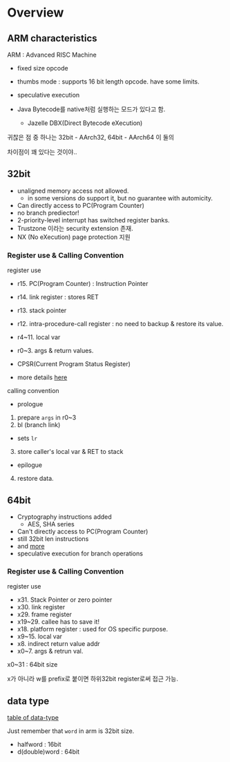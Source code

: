 # Overview

## ARM characteristics

ARM : Advanced RISC Machine

- fixed size opcode

- thumbs mode : supports 16 bit length opcode. have some limits.

- speculative execution

- Java Bytecode를 native처럼 실행하는 모드가 있다고 함.
  - Jazelle DBX(Direct Bytecode eXecution)

귀찮은 점 중 하나는 32bit - AArch32, 64bit - AArch64 이 둘의

차이점이 꽤 있다는 것이야..

## 32bit

- unaligned memory access not allowed.
  - in some versions do support it, but no guarantee with automicity.
- Can directly access to PC(Program Counter) 
- no branch prediector! 
- 2-priority-level interrupt has switched register banks.
- Trustzone 이라는 security extension 존재.
- NX (No eXecution) page protection 지원
  
### Register use & Calling Convention

register use
- r15. PC(Program Counter) : Instruction Pointer
- r14. link register : stores RET
- r13. stack pointer
- r12. intra-procedure-call register : no need to backup & restore its value.
- r4~11. local var
- r0~3. args & return values.

- CPSR(Current Program Status Register)
- more details [here](https://en.wikipedia.org/wiki/ARM_architecture#Registers)

calling convention

- prologue

1. prepare `args` in r0~3
2. bl (branch link)
  - sets `lr`
3. store caller's local var & RET to stack

- epilogue
4. restore data.

## 64bit

- Cryptography instructions added
  - AES, SHA series
- Can't directly access to PC(Program Counter)
- still 32bit len instructions
- and [more](https://en.wikipedia.org/wiki/ARM_architecture#64/32-bit_architecture)
- speculative execution for branch operations

### Register use & Calling Convention

register use
- x31. Stack Pointer or zero pointer
- x30. link register
- x29. frame register
- x19~29. callee has to save it!
- x18. platform register : used for OS specific purpose.
- x9~15. local var
- x8. indirect return value addr
- x0~7. args & retrun val.

x0~31 : 64bit size

x가 아니라 w를 prefix로 붙이면 하위32bit register로써 접근 가능. 

## data type

[table of data-type](http://infocenter.arm.com/help/index.jsp?topic=/com.arm.doc.dui0472m/chr1359125009502.html)

Just remember that `word` in arm is 32bit size.
- halfword : 16bit
- d(double)word : 64bit
